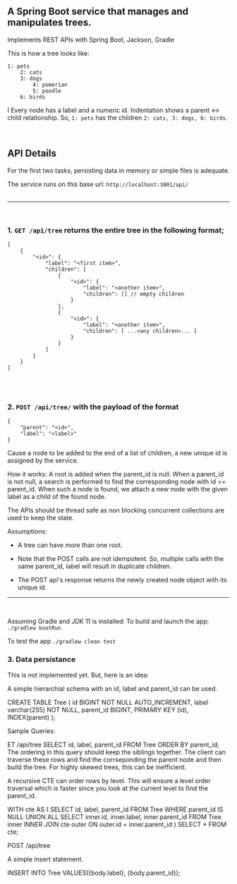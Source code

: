 ## A Spring Boot service that manages and manipulates trees.

Implements REST APIs with Spring Boot, Jackson, Gradle

This is how a tree looks like:

```
1: pets
    2: cats
    3: dogs
        4: pomerian
        5: poodle
    6: birds
```
I
Every node has a label and a numeric id. Indentation shows a parent <-> child relationship. So, `1: pets` has the children `2: cats, 3: dogs, 6: birds`.

&nbsp;
## API Details

For the first two tasks, persisting data in memory or simple files is adequate.

The service runs on this base url: `http://localhost:3001/api/`
<br><br>

---
<br>

### 1. `GET /api/tree` returns the entire tree in the following format;

```
[
    {
        "<id>": {
            "label": "<first item>",
            "children": [
                {
                    "<id>": {
                        "label": "<another item>",
                        "children": [] // empty children
                    }
                },
                {
                    "<id>": {
                        "label": "<another item>",
                        "children": [ ...<any children>... ]
                    }
                }
            ]
        }
    }
]
```


<br><br>


### 2. `POST /api/tree/` with the payload of the format

```
{
    "parent": "<id>",
    "label": "<label>"
}
```

Cause a node to be added to the end of a list of children, a new unique id is assigned by the service.

How it works:
A root is added when the parent_id is null.
When a parent_id is not null, a search is performed to find the corresponding node with id == parent_id. When such a node is found, we 
attach a new node with the given label as a child of the found node.

The APIs should be thread safe as non blocking concurrent collections are used to keep the state.

Assumptions:

* A tree can have more than one root. 

* Note that the POST calls are not idempotent. So, multiple calls with the
same parent_id, label will result in duplicate children.

* The POST api's response returns the newly created node object with its unique id.


---

<br>

Assuming Gradle and JDK 11 is installed:
To build and launch the app: `./gradlew bootRun`

To test the app `./gradlew clean test`

### 3. Data persistance

This is not implemented yet. But, here is an idea:

A simple hierarchial schema with an id, label and parent_id can be used.


CREATE TABLE Tree (
    id BIGINT NOT NULL AUTO_INCREMENT,
    label varchar(255) NOT NULL,
    parent_id BIGINT,
    PRIMARY KEY (id),
    INDEX(parent)
);


Sample Queries:

ET /api/tree
SELECT id, label, parent_id FROM Tree ORDER BY parent_id;
The ordering in this query should keep the siblings together. 
The client can traverse these rows and find the corrseponding the parent node and then build the tree. 
For highly skewed trees, this can be inefficient. 

A recursive CTE can order rows by level.
This will ensure a level order traversal which is faster since you look at the current level to find the parent_id.

WITH cte AS (
    SELECT id, label, parent_id FROM Tree WHERE parent_id IS NULL
        UNION ALL
    SELECT inner.id, inner.label, inner.parent_id FROM Tree inner
        INNER JOIN cte outer ON outer.id = inner.parent_id
)
SELECT * FROM cte;



POST /api/tree

A simple insert statement.

INSERT INTO Tree VALUES({body.label}, {body.parent_id});
